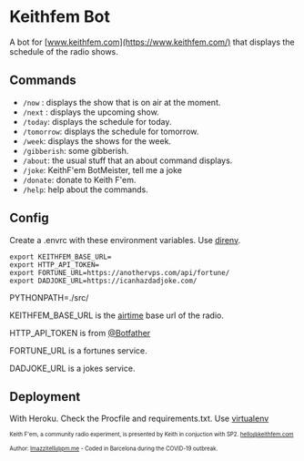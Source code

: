 # Keithfem Bot
A bot for [www.keithfem.com](https://www.keithfem.com/) that displays the schedule of the radio shows.

## Commands
* `/now` : displays the show that is on air at the moment.
* `/next` : displays the upcoming show.
* `/today`: displays the schedule for today.
* `/tomorrow`: displays the schedule for tomorrow.
* `/week`: displays the shows for the week.
* `/gibberish`: some gibberish.
* `/about`: the usual stuff that an about command displays.
* `/joke`: KeithF'em BotMeister, tell me a joke
* `/donate`: donate to Keith F'em.
* `/help`: help about the commands.

## Config
Create a .envrc with these environment variables. Use [direnv](https://direnv.net/).

```
export KEITHFEM_BASE_URL=
export HTTP_API_TOKEN=
export FORTUNE_URL=https://anothervps.com/api/fortune/
export DADJOKE_URL=https://icanhazdadjoke.com/
```

PYTHONPATH=./src/

KEITHFEM_BASE_URL is the [airtime](https://www.airtime.pro/) base url of the radio.

HTTP_API_TOKEN is from [@Botfather](https://web.telegram.org/#/im?p=@BotFather)

FORTUNE_URL is a fortunes service.

DADJOKE_URL is a jokes service.

## Deployment

With Heroku. Check the Procfile and requirements.txt. Use [virtualenv](https://virtualenv.pypa.io/en/stable/)

<sub><sup>Keith F'em, a community radio experiment, is presented by Keith in conjuction with SP2. hello@keithfem.com</sup></sub>

<sub><sup>Author: lmazzitelli@pm.me - Coded in Barcelona during the COVID-19 outbreak.</sup></sub>
